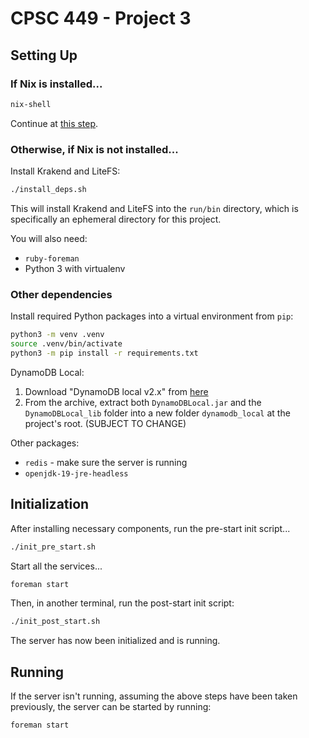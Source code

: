 # CPSC 449 - Project 3

## Setting Up

### If Nix is installed...

```bash
nix-shell
```

Continue at [this step](#other-dependencies).

### Otherwise, if Nix is not installed...

Install Krakend and LiteFS:

```bash
./install_deps.sh
```

This will install Krakend and LiteFS into the `run/bin` directory, which is
specifically an ephemeral directory for this project.

You will also need:
- `ruby-foreman`
- Python 3 with virtualenv

### Other dependencies

Install required Python packages into a virtual environment from `pip`:

```bash
python3 -m venv .venv
source .venv/bin/activate
python3 -m pip install -r requirements.txt
```

DynamoDB Local:
1. Download "DynamoDB local v2.x" from
[here](https://docs.aws.amazon.com/amazondynamodb/latest/developerguide/DynamoDBLocal.DownloadingAndRunning.html)
2. From the archive, extract both `DynamoDBLocal.jar` and the `DynamoDBLocal_lib`
folder into a new folder `dynamodb_local` at the project's root.
(SUBJECT TO CHANGE)

Other packages:
- `redis` - make sure the server is running
- `openjdk-19-jre-headless`

## Initialization

After installing necessary components, run the pre-start init script...

```bash
./init_pre_start.sh
```

Start all the services...

```bash
foreman start
```

Then, in another terminal, run the post-start init script:

```bash
./init_post_start.sh
```

The server has now been initialized and is running.

## Running

If the server isn't running, assuming the above steps have been taken
previously, the server can be started by running:

```bash
foreman start
```